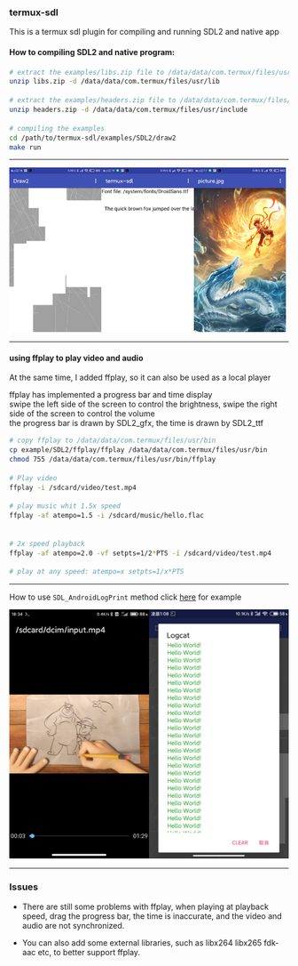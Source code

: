 ### termux-sdl

This is a termux sdl plugin for compiling and running SDL2 and native app

#### How to compiling SDL2 and native program:

```bash
# extract the examples/libs.zip file to /data/data/com.termux/files/usr/lib
unzip libs.zip -d /data/data/com.termux/files/usr/lib

# extract the examples/headers.zip file to /data/data/com.termux/files/usr/include
unzip headers.zip -d /data/data/com.termux/files/usr/include

# compiling the examples
cd /path/to/termux-sdl/examples/SDL2/draw2
make run
```
----

<div align="left">
    <img src="./screenshot/example1.jpg" width="33%" /><img src="./screenshot/example2.jpg" width="33%" /><img src="./screenshot/example3.jpg" width="33%" />
</div>

----

#### using ffplay to play video and audio

At the same time, I added ffplay, so it can also be used as a local player</br>

ffplay has implemented a progress bar and time display</br>
swipe the left side of the screen to control the brightness, swipe the right side of the screen to control the volume</br>
the progress bar is drawn by SDL2_gfx, the time is drawn by SDL2_ttf

```bash
# copy ffplay to /data/data/com.termux/files/usr/bin
cp example/SDL2/ffplay/ffplay /data/data/com.termux/files/usr/bin
chmod 755 /data/data/com.termux/files/usr/bin/ffplay

# Play video
ffplay -i /sdcard/video/test.mp4

# play music whit 1.5x speed
ffplay -af atempo=1.5 -i /sdcard/music/hello.flac


# 2x speed playback
ffplay -af atempo=2.0 -vf setpts=1/2*PTS -i /sdcard/video/test.mp4

# play at any speed: atempo=x setpts=1/x*PTS
```

----

How to use `SDL_AndroidLogPrint` method click [here](https://github.com/Lzhiyong/termux-sdl/blob/master/examples/test_log.c) for example

<div align="left">
    <img src="./screenshot/ffplay.jpg" width="50%" /><img src="./screenshot/log.jpg" width="50%" />
</div>

----
### Issues
* There are still some problems with ffplay, 
when playing at playback speed, drag the progress bar, the time is inaccurate, and the video and audio are not synchronized.

* You can also add some external libraries, such as libx264 libx265 fdk-aac etc, to better support ffplay.

